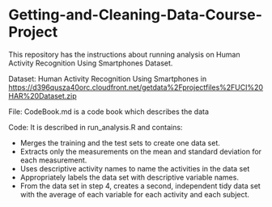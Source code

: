 # Getting-and-Cleaning-Data-Course-Project

This repository has the instructions about running analysis on Human Activity Recognition Using Smartphones Dataset.

Dataset: Human Activity Recognition Using Smartphones in https://d396qusza40orc.cloudfront.net/getdata%2Fprojectfiles%2FUCI%20HAR%20Dataset.zip

File: CodeBook.md is a code book which describes the data

Code: It is described in run_analysis.R and contains:
- Merges the training and the test sets to create one data set.
- Extracts only the measurements on the mean and standard deviation for each measurement.
- Uses descriptive activity names to name the activities in the data set
- Appropriately labels the data set with descriptive variable names.
- From the data set in step 4, creates a second, independent tidy data set with the average of each variable for each activity and each subject.
